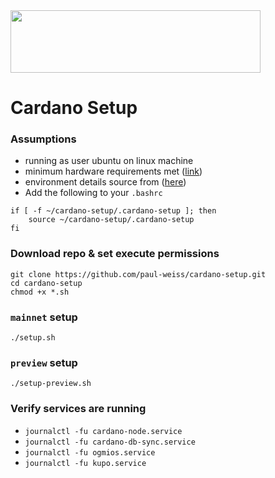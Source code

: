  <img src="https://cardano.org/img/cardano-logo-blue.svg" width="400" height="100">

# Cardano Setup

### Assumptions
* running as user ubuntu on linux machine
* minimum hardware requirements met ([link](https://developers.cardano.org/docs/operate-a-stake-pool/hardware-requirements/))
* environment details source from ([here](https://book.world.dev.cardano.org/environments.html))
* Add the following to your `.bashrc`
```
if [ -f ~/cardano-setup/.cardano-setup ]; then
    source ~/cardano-setup/.cardano-setup
fi
```

### Download repo & set execute permissions
```
git clone https://github.com/paul-weiss/cardano-setup.git
cd cardano-setup
chmod +x *.sh
```

### `mainnet` setup
```
./setup.sh
```

### `preview` setup
```
./setup-preview.sh
```

### Verify services are running
* `journalctl -fu cardano-node.service`
* `journalctl -fu cardano-db-sync.service`
* `journalctl -fu ogmios.service`
* `journalctl -fu kupo.service`
